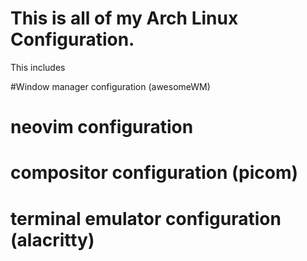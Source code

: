 # This is all of my Arch Linux Configuration.

This includes

#Window manager configuration (awesomeWM)

# neovim configuration

# compositor configuration (picom)

# terminal emulator configuration (alacritty)
